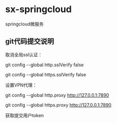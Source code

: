 # sx-springcloud
springcloud微服务

## git代码提交说明

取消全局ssl认证： 

git config --global http.sslVerify false<br/>

 git config --global https.sslVerify false

设置VPN代理：

git config --global http.proxy http://127.0.0.1:7890

git config --global https.proxy http://127.0.0.1:7890

获取提交用户token

 